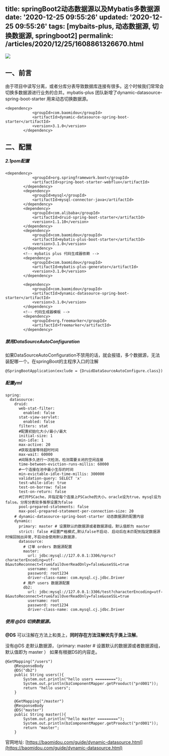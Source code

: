 title: springBoot2动态数据源以及Mybatis多数据源
date: '2020-12-25 09:55:26'
updated: '2020-12-25 09:55:26'
tags: [mybaits-plus, 动态数据源, 切换数据源, springboot2]
permalink: /articles/2020/12/25/1608861326670.html
---
![](https://b3logfile.com/bing/20201008.jpg?imageView2/1/w/960/h/540/interlace/1/q/100)

## 一、前言

由于项目中读写分离，或者分库分表导致数据库连接有很多。这个时候我们常常会切换多数据源进行业务的合并。mybatis-plus 团队新增了dynamic-datasource-spring-boot-starter 用来动态切换数据源。

```
<dependency>
            <groupId>com.baomidou</groupId>
            <artifactId>dynamic-datasource-spring-boot-starter</artifactId>
            <version>3.1.0</version>
        </dependency>
```

## 二、配置

##### 2.1pom配置

```
<dependency>
            <groupId>org.springframework.boot</groupId>
            <artifactId>spring-boot-starter-webflux</artifactId>
        </dependency>
        <dependency>
            <groupId>mysql</groupId>
            <artifactId>mysql-connector-java</artifactId>
        </dependency>
        <dependency>
            <groupId>com.alibaba</groupId>
            <artifactId>druid-spring-boot-starter</artifactId>
            <version>1.1.10</version>
        </dependency>
        <dependency>
            <groupId>com.baomidou</groupId>
            <artifactId>mybatis-plus-boot-starter</artifactId>
            <version>3.1.0</version>
        </dependency>
        <!-- mybatis plus 代码生成器依赖 -->
        <dependency>
            <groupId>com.baomidou</groupId>
            <artifactId>mybatis-plus-generator</artifactId>
            <version>3.1.0</version>
        </dependency>

        <dependency>
            <groupId>com.baomidou</groupId>
            <artifactId>dynamic-datasource-spring-boot-starter</artifactId>
            <version>3.1.0</version>
        </dependency>
        <!-- 代码生成器模板 -->
        <dependency>
            <groupId>org.freemarker</groupId>
            <artifactId>freemarker</artifactId>
        </dependency>
```

##### 禁用DataSourceAutoConfiguration

如果DataSourceAutoConfiguration不禁用的话，就会报错，多个数据源，无法装配哪一个。在springBoot的主程序入口的注解

```
@SpringBootApplication(exclude = {DruidDataSourceAutoConfigure.class})
```

##### 配置yml

```
spring:
  datasource:
    druid:
      web-stat-filter:
        enabled: false
      stat-view-servlet:
        enabled: false
      filters: stat
      #配置初始化大小/最小/最大
      initial-size: 1
      min-idle: 1
      max-active: 20
      #获取连接等待超时时间
      max-wait: 60000
      #间隔多久进行一次检测，检测需要关闭的空闲连接
      time-between-eviction-runs-millis: 60000
      #一个连接在池中最小生存的时间
      min-evictable-idle-time-millis: 300000
      validation-query: SELECT 'x'
      test-while-idle: true
      test-on-borrow: false
      test-on-return: false
      #打开PSCache，并指定每个连接上PSCache的大小。oracle设为true，mysql设为false。分库分表较多推荐设置为false
      pool-prepared-statements: false
      max-pool-prepared-statement-per-connection-size: 20
    # dynamic-datasource-spring-boot-starter 动态数据源的配置内容
    dynamic:
      primary: master # 设置默认的数据源或者数据源组，默认值即为 master
      strict: false #设置严格模式,默认false不启动. 启动后在未匹配到指定数据源时候回抛出异常,不启动会使用默认数据源.
      datasource:
        # 订单 orders 数据源配置
        master:
          url: jdbc:mysql://127.0.0.1:3306/nprsc?characterEncoding=utf-8&autoReconnect=true&failOverReadOnly=false&useSSL=true
          username: root
          password: root1234
          driver-class-name: com.mysql.cj.jdbc.Driver
        # 用户 users 数据源配置
        db2:
          url: jdbc:mysql://127.0.0.1:3306/test?characterEncoding=utf-8&autoReconnect=true&failOverReadOnly=false&useSSL=true
          username: root
          password: root1234
          driver-class-name: com.mysql.cj.jdbc.Driver
```

##### 使用 **@DS** 切换数据源。

**@DS** 可以注解在方法上和类上，**同时存在方法注解优先于类上注解**。

没有@DS 走默认数据源，（primary: master # 设置默认的数据源或者数据源组，默认值即为 master
）
如果有根据DS的内容走。

```
@GetMapping("/users")
    @ResponseBody
    @DS("db2")
    public String users(){
        System.out.println("hello users =========");
        System.out.println(bzComponentMapper.getProoduct("prd001"));
        return "hello users";
    }

    @GetMapping("/master")
    @ResponseBody
    @DS("master")
    public String master(){
        System.out.println("hello master =========");
        System.out.println(bzComponentMapper.getProoduct("prd001"));
        return "master";
    }
```

官网地址: [https://baomidou.com/guide/dynamic-datasource.html](https://baomidou.com/guide/dynamic-datasource.html)




